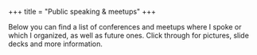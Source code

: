 +++
title = "Public speaking & meetups"
+++

Below you can find a list of conferences and meetups where I spoke or which I organized, as well as future ones. Click through for pictures, slide decks and more information.
